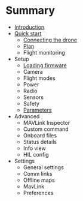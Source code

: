 # Summary

* [Introduction](README.md)
* [Quick start](quickstart.md)
   * [Connecting the drone](quickstart_connecting_the_drone.md)
   * [Plan](quickstart_autonomous_flight.md)
   * Flight monitoring
* Setup
   * [Loading firmware](setup_loading_firmware.md)
   * Camera
   * Flight modes
   * Power
   * Radio
   * Sensors
   * Safety
   * [Parameters](setup_parameters.md)
* Advanced
   * MAVLink Inspector
   * Custom command
   * Onboard files
   * Status details
   * Info view
   * HIL config
* Settings
   * General settings
   * Comm links
   * Offline maps
   * MavLink
   * Preferences

